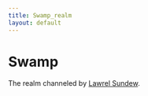 ```yaml
---
title: Swamp_realm
layout: default
---
```


# Swamp
The realm channeled by [Lawrel Sundew](/FATE_in_the_BAWG/PCs/lawrel_sundew.html).